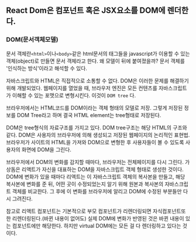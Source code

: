 ## React Dom은 컴포넌트 혹은 JSX요소를 DOM에 렌더한다.

### DOM(문서객체모델)

문서 객체란`<html>`이나`<body>`같은 html문서의 태그들을 javascript가 이용할 수 있는 객체(object)로 만들면 문서 객체라고 한다.
왜 모델이 뒤에 붙여졌을까? 문서 객체를 '인식하는 방식'이라고 해석할 수 있다.

자바스크립트와 HTML은 직접적으로 소통할 수 없다. DOM은 이러한 문제를 해결하기
위해 개발되었다. 웹페이지를 열었을 때, 브라우저 엔진은 모든 컨텐츠를
자바스크립트가 이해할 수 있는 포맷으로 변형시킨다. 이것이 `DOM tree` 다.

브라우저에서는 HTML코드를 DOM이라는 객체 형태의 모델로 저장. 그렇게 저장된 정보를 DOM Tree라고 하며 결국 HTML element는 tree형태로 저장된다.

DOM은 tree형식의 자료구조를 가지고 있다.
DOM tree구조는 해당 HTML의 구조와 같다. DOM은 사용자의 브라우저에 의해 생성되고
저장된 웹페이지의 논리적인 표현법. 브라우저가 사이트의 HTML을 가져와 DOM으로
변형한 후 사용자들이 볼 수 있도록 사용자의 화면에 DOM을 그린다.

브라우저에서 DOM의 변화를 감지할 때마다, 브라우저는 전체페이지를 다시 그린다.
가상돔은 리액트가 자신을 대표하는 DOM을 자바스크립트 객체 형태로 생성한
것이다. DOM에 변화가 있을 때마다 리액트는 이 자바스크립트 객체의 복사본을
만들고, 해당 복사본에 변화를 준 뒤, 어떤 곳이 수정되었는지 알기 위해 원본과
복사본의 자바스크립트 객체를 비교한다. 그 후에 이 변화를 브라우저에 알리고
DOM에 수정된 부분들만 다시 그려진다.

참고로 리액트 컴포넌트는 기본적으로 부모 컴포넌트가 리렌더링되면
자식컴포넌트또한 리렌더링된다.(바뀐 내용이 없어도) 실제 DOM에 변화가 반영된
것은 바뀐 내용이 있는 컴포넌트에만 해당한다. 하지만 virtual DOM에는 모든 걸
다 렌더링하고 있다는 것이다.
